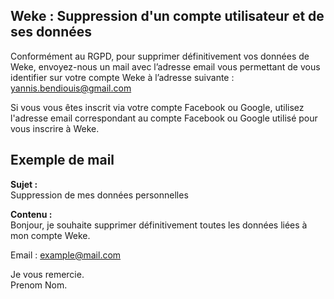 ## Weke : Suppression d'un compte utilisateur et de ses données

Conformément au RGPD, pour supprimer définitivement vos données de Weke, envoyez-nous un mail avec l’adresse email vous permettant de vous identifier sur votre compte Weke à l’adresse suivante :  
yannis.bendiouis@gmail.com  

Si vous vous êtes inscrit via votre compte Facebook ou Google, utilisez l'adresse email correspondant au compte Facebook ou Google utilisé pour vous inscrire à Weke. 


## Exemple de mail   

**Sujet :**  
Suppression de mes données personnelles  

**Contenu :**  
Bonjour, je souhaite supprimer définitivement toutes les données liées à mon compte Weke.  

Email : example@mail.com  

Je vous remercie.  
Prenom Nom.

